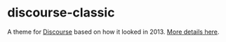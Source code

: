 # discourse-classic

A theme for [Discourse](https://github.com/discourse/discourse) based on how it looked in 2013. [More details here](https://meta.discourse.org/t/discourse-classic-theme/72708).
